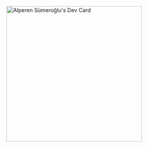 <a href="https://app.daily.dev/alperensumeroglu"><img src="https://api.daily.dev/devcards/v2/AdGr8J8AzXW7kvWDM87LO.png?type=default&r=v31" width="356" alt="Alperen Sümeroğlu's Dev Card"/></a>
